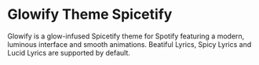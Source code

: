 # Glowify Theme Spicetify
Glowify is a glow-infused Spicetify theme for Spotify featuring a modern, luminous interface and smooth animations. Beatiful Lyrics, Spicy Lyrics and Lucid Lyrics are supported by default.
